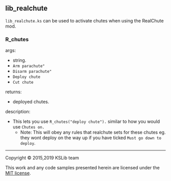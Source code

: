 ## lib_realchute

``lib_realchute.ks`` can be used to activate chutes when using the RealChute mod.

### R_chutes

args:
  * string.
   * ``Arm parachute"``
   * ``Disarm parachute"``
   * ``Deploy chute``
   * ``Cut chute``

returns:
  * deployed chutes.
  
description:
  * This lets you use ``R_chutes("deploy chute").`` similar to how you would use ``Chutes on.``
    * Note: This will obey any rules that realchute sets for these chutes eg. they wont deploy on the way up if you have ticked ``Must go down to deploy``.

---
Copyright © 2015,2019 KSLib team

This work and any code samples presented herein are licensed under the [MIT license](../LICENSE).